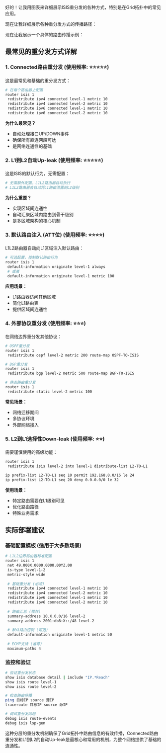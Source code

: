 好的！让我用图表来详细展示ISIS重分发的各种方式，特别是在Grid拓扑中的常见应用。

现在让我详细展示各种重分发方式的传播路径：

现在让我展示一个具体的路由传播示例：

## 最常见的重分发方式详解

### 1. **Connected路由重分发** (使用频率: ⭐⭐⭐⭐⭐)

这是最常见和基础的重分发方式：

```bash
# 在每个路由器上配置
router isis 1
 redistribute ipv4 connected level-1 metric 10
 redistribute ipv4 connected level-2 metric 10
 redistribute ipv6 connected level-1 metric 10
 redistribute ipv6 connected level-2 metric 10
```

**为什么最常见？**
- 自动处理接口UP/DOWN事件
- 确保所有直连网段可达
- 是网络连通性的基础

### 2. **L1到L2自动Up-leak** (使用频率: ⭐⭐⭐⭐⭐)

这是ISIS的默认行为，无需配置：

```bash
# 无需额外配置，L1L2路由器自动执行
# L1L2路由器会自动将L1路由泄露到L2级别
```

**为什么重要？**
- 实现区域间连通性
- 自动汇聚区域内路由到骨干级别
- 是多区域架构的核心机制

### 3. **默认路由注入 (ATT位)** (使用频率: ⭐⭐⭐⭐)

L1L2路由器自动向L1区域注入默认路由：

```bash
# 可选配置，控制默认路由行为
router isis 1
 default-information originate level-1 always
 # 或者
 default-information originate level-1 metric 100
```

**应用场景：**
- L1路由器访问其他区域
- 简化L1路由表
- 提供区域间连通性

### 4. **外部协议重分发** (使用频率: ⭐⭐⭐)

在网络边界重分发其他协议：

```bash
# OSPF重分发
router isis 1
 redistribute ospf level-2 metric 200 route-map OSPF-TO-ISIS

# BGP重分发  
router isis 1
 redistribute bgp level-2 metric 500 route-map BGP-TO-ISIS

# 静态路由重分发
router isis 1
 redistribute static level-2 metric 100
```

**常见场景：**
- 网络迁移期间
- 多协议环境
- 外部网络接入

### 5. **L2到L1选择性Down-leak** (使用频率: ⭐⭐)

需要谨慎使用的高级功能：

```bash
router isis 1
 redistribute isis level-2 into level-1 distribute-list L2-TO-L1

ip prefix-list L2-TO-L1 seq 10 permit 192.168.0.0/16 le 24
ip prefix-list L2-TO-L1 seq 20 deny 0.0.0.0/0 le 32
```

**使用场景：**
- 特定路由需要在L1级别可见
- 优化路由路径
- 特殊业务需求

## 实际部署建议

### 基础配置模板 (适用于大多数场景)

```bash
# L1L2边界路由器标准配置
router isis 1
 net 49.000X.0000.0000.00YZ.00
 is-type level-1-2
 metric-style wide
 
 # 基础重分发 (必须)
 redistribute ipv4 connected level-1 metric 10
 redistribute ipv4 connected level-2 metric 10
 redistribute ipv6 connected level-1 metric 10  
 redistribute ipv6 connected level-2 metric 10
 
 # 路由汇总 (推荐)
 summary-address 10.X.0.0/16 level-2
 summary-address 2001:db8:X::/48 level-2
 
 # 默认路由控制 (可选)
 default-information originate level-1 metric 50
 
 # ECMP支持 (推荐)
 maximum-paths 4
```

### 监控和验证

```bash
# 验证重分发状态
show isis database detail | include "IP.*Reach"
show isis route level-1
show isis route level-2

# 检查路由传播
ping 目标IP source 源IP
traceroute 目标IP source 源IP

# 调试重分发问题
debug isis route-events
debug isis lsp-gen
```

这种分层的重分发机制确保了Grid拓扑中路由信息的有效传播，Connected路由重分发和L1到L2的自动Up-leak是最核心和常用的机制，为整个网络提供了基础的连通性。
